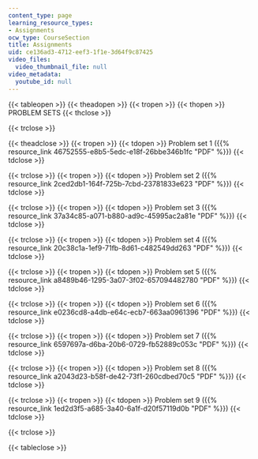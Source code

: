 ```yaml
---
content_type: page
learning_resource_types:
- Assignments
ocw_type: CourseSection
title: Assignments
uid: ce136ad3-4712-eef3-1f1e-3d64f9c87425
video_files:
  video_thumbnail_file: null
video_metadata:
  youtube_id: null
---
```


{{< tableopen >}}
{{< theadopen >}}
{{< tropen >}}
{{< thopen >}}
PROBLEM SETS
{{< thclose >}}

{{< trclose >}}

{{< theadclose >}}
{{< tropen >}}
{{< tdopen >}}
Problem set 1 ({{% resource_link 46752555-e8b5-5edc-e18f-26bbe346b1fc "PDF" %}})
{{< tdclose >}}

{{< trclose >}}
{{< tropen >}}
{{< tdopen >}}
Problem set 2 ({{% resource_link 2ced2db1-164f-725b-7cbd-23781833e623 "PDF" %}})
{{< tdclose >}}

{{< trclose >}}
{{< tropen >}}
{{< tdopen >}}
Problem set 3 ({{% resource_link 37a34c85-a071-b880-ad9c-45995ac2a81e "PDF" %}})
{{< tdclose >}}

{{< trclose >}}
{{< tropen >}}
{{< tdopen >}}
Problem set 4 ({{% resource_link 20c38c1a-1ef9-71fb-8d61-c482549dd263 "PDF" %}})
{{< tdclose >}}

{{< trclose >}}
{{< tropen >}}
{{< tdopen >}}
Problem set 5 ({{% resource_link a8489b46-1295-3a07-3f02-657094482780 "PDF" %}})
{{< tdclose >}}

{{< trclose >}}
{{< tropen >}}
{{< tdopen >}}
Problem set 6 ({{% resource_link e0236cd8-a4db-e64c-ecb7-663aa0961396 "PDF" %}})
{{< tdclose >}}

{{< trclose >}}
{{< tropen >}}
{{< tdopen >}}
Problem set 7 ({{% resource_link 6597697a-d6ba-20b6-0729-fb52889c053c "PDF" %}})
{{< tdclose >}}

{{< trclose >}}
{{< tropen >}}
{{< tdopen >}}
Problem set 8 ({{% resource_link a2043d23-b58f-de42-73f1-260cdbed70c5 "PDF" %}})
{{< tdclose >}}

{{< trclose >}}
{{< tropen >}}
{{< tdopen >}}
Problem set 9 ({{% resource_link 1ed2d3f5-a685-3a40-6a1f-d20f57119d0b "PDF" %}})
{{< tdclose >}}

{{< trclose >}}

{{< tableclose >}}